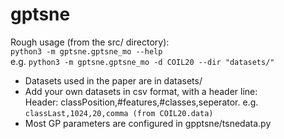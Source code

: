 # gptsne
Rough usage (from the src/ directory):   
`python3 -m gptsne.gptsne_mo --help`  
e.g. `python3 -m gptsne.gptsne_mo -d COIL20 --dir "datasets/"`

* Datasets used in the paper are in datasets/
* Add your own datasets in csv format, with a header line:  
Header: classPosition,#features,#classes,seperator. e.g.  
`classLast,1024,20,comma (from COIL20.data)`
* Most GP parameters are configured in gpptsne/tsnedata.py
